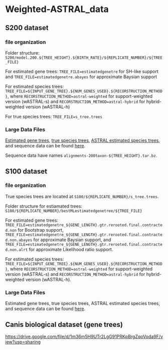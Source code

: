 # Weighted-ASTRAL_data

## S200 dataset
### file organization
Folder structure: `S200/model.200.${TREE_HEIGHT}.${BIRTH_RATE}/${REPLICATE_NUMBER}/${TREE_FILE}`

For estimated gene trees: `TREE_FILE=estimatedgenetre` for SH-like support and `TREE_FILE=estimatedgenetre.abayes` for approximate Baysian support

For estimated species trees: `TREE_FILE=${INPUT_GENE_TREE}.${NUM_GENES_USED}.${RECORSTRUCTION_METHOD}`, where `RECORSTRUCTION_METHOD=astral-weighted` for support-weighted version (wASTRAL-s) and `RECORSTRUCTION_METHOD=astral-hybrid` for hybrid-weighted version (wASTRAL-h)

For true species trees: `TREE_FILE=s_tree.trees`

### Large Data Files
[Estimated gene trees](https://drive.google.com/file/d/0B0lcoFFOYQf8ZmlxM29lekw5VXM/view?resourcekey=0-iOVeb7Vz5fAhwMslx9Oa9Q), [true species trees](https://drive.google.com/file/d/0B0lcoFFOYQf8aE8wUjN5RHVoS1k/view?resourcekey=0-oL3jQh05DFAXSsTIyCdNTA), [ASTRAL estimated species trees](https://drive.google.com/file/d/0B0lcoFFOYQf8cXpVOFVBZi1kcWM/view?resourcekey=0-OFHPG-VPtwUfcmYOC3Jwmw), and sequence data can be found [here](https://sites.google.com/eng.ucsd.edu/datasets/astral/astral-ii).

Sequence data have names `alignments-200taxon-${TREE_HEIGHT}.tar.bz`.

## S100 dataset
### file organization
True species trees are located at `S100/${REPLICATE_NUMBER}/s_tree.trees`.

Folder structure for estiamated trees: `S100/${REPLICATE_NUMBER}/bestMLestimatedgenetree/${TREE_FILE}`

For estimated gene trees: `TREE_FILE=estimatedgenetre_${GENE_LENGTH}.gtr.rerooted.final.contracted.non` for Bootstrap support, `TREE_FILE=estimatedgenetre_${GENE_LENGTH}.gtr.rerooted.final.contracted.non.abayes` for approximate Baysian support, and `TREE_FILE=estimatedgenetre_${GENE_LENGTH}.gtr.rerooted.final.contracted.non.alrt` for approximate Likelihood ratio support.

For estimated species trees: `TREE_FILE=${INPUT_GENE_TREE}.${NUM_GENES_USED}.${RECORSTRUCTION_METHOD}`, where `RECORSTRUCTION_METHOD=astral-weighted` for support-weighted version (wASTRAL-s) and `RECORSTRUCTION_METHOD=astral-hybrid` for hybrid-weighted version (wASTRAL-h).

### Large Data Files
Estimated gene trees, true species trees, ASTRAL estimated species trees, and sequence data can be found [here](https://gitlab.com/esayyari/ASTRALIII/-/blob/master/S101.tar.gz).

## Canis biological dataset (gene trees)
https://drive.google.com/file/d/1m36m5H9UTr2LgG91PRKpBrgZqoVoda9F/view?usp=sharing
